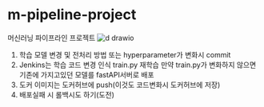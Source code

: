 # m-pipeline-project
머신러닝 파이프라인 프로젝트
![d drawio](https://user-images.githubusercontent.com/60678531/150493637-9f224f81-c285-45d9-8601-1924fd1a3f17.png)
1. 학습 모델 변경 및 전처리 방법 또는 hyperparameter가 변화시 commit 
2. Jenkins는 학습 코드 변경 인식 train.py 재학습 만약 train.py가 변화하지 않으면 기존에 가지고있던 모델를 fastAPI서버로 배포 
3. 도커 이미지는 도커허브에 push(이것도 코드변화시 도커허브에 저장)
4. 배포실패 시 롤백시도 하기(도전)
